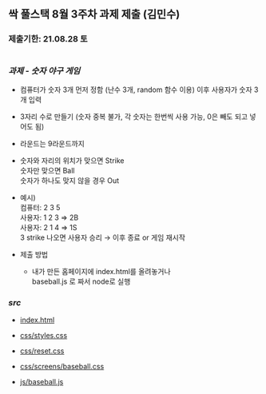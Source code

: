 ## 싹 풀스택 8월 3주차 과제 제출 (김민수)

### 제출기한: 21.08.28 토

#

### _과제 - 숫자 야구 게임_

- 컴퓨터가 숫자 3개 먼저 정함 (난수 3개, random 함수 이용)
  이후 사용자가 숫자 3개 입력

- 3자리 수로 만들기 (숫자 중복 불가, 각 숫자는 한번씩 사용 가능, 0은 빼도 되고 넣어도 됨)
- 라운드는 9라운드까지
- 숫자와 자리의 위치가 맞으면 Strike <br/>
  숫자만 맞으면 Ball<br/>
  숫자가 하나도 맞지 않을 경우 Out

- 예시) <br/>
  컴퓨터: 2 3 5 <br/>
  사용자: 1 2 3 ⇒ 2B <br/>
  사용자: 2 1 4 ⇒ 1S <br/>
  3 strike 나오면 사용자 승리 → 이후 종료 or 게임 재시작

- 제출 방법 <br/>

  - 내가 만든 홈페이지에 index.html를 올려놓거나 <br/> baseball.js 로 짜서 node로 실행

### _src_

- [index.html](https://github.com/ding-co/ssac-web-fullstack/blob/main/Assignment/number-baseball-game/src/index.html)

- [css/styles.css](https://github.com/ding-co/ssac-web-fullstack/blob/main/Assignment/number-baseball-game/src/css/styles.css)

- [css/reset.css](https://github.com/ding-co/ssac-web-fullstack/blob/main/Assignment/number-baseball-game/src/css/reset.css)

- [css/screens/baseball.css](https://github.com/ding-co/ssac-web-fullstack/blob/main/Assignment/number-baseball-game/src/css/screens/baseball.css)

- [js/baseball.js](https://github.com/ding-co/ssac-web-fullstack/blob/main/Assignment/number-baseball-game/src/js/baseball.js)
